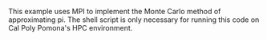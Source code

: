 This example uses MPI to implement the Monte Carlo method of approximating pi.
The shell script is only necessary for running this code on Cal Poly Pomona's HPC environment.

